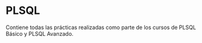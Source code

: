 # PLSQL

Contiene todas las prácticas realizadas como parte de los cursos de PLSQL Básico y PLSQL Avanzado.
